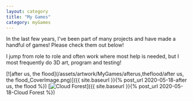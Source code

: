 ```yaml
---
layout: category
title: "My Games"
category: myGames
---
```


In the last few years, I've been part of many projects and have made a handful of games! Please check them out below! 

I jump from role to role and often work where most help is needed, but I most frequently do 3D art, program and testing! 

 [![after us, the flood](/assets/artwork/MyGames/afterus,theflood/after us, the flood_CoverImage.png)]({{ site.baseurl }}{% post_url 2020-05-18-after us, the flood %})
 [![Cloud Forest](/assets/artwork/MyGames/CloudForest/CloudForest_CoverImage.png)]({{ site.baseurl }}{% post_url 2020-05-18-Cloud Forest %})